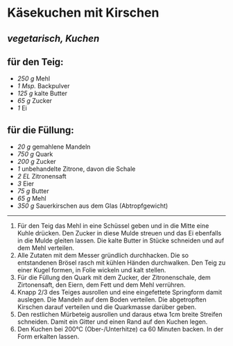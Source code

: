 # Käsekuchen mit Kirschen
*vegetarisch, Kuchen*
---
## für den Teig:
- *250 g* Mehl
- *1 Msp.* Backpulver
- *125 g* kalte Butter
- *65 g* Zucker
- *1* Ei
## für die Füllung:
- *20 g* gemahlene Mandeln
- *750 g* Quark
- *200 g* Zucker
- *1* unbehandelte Zitrone, davon die Schale
- *2 EL* Zitronensaft
- *3* Eier
- *75 g* Butter
- *65 g* Mehl
- *350 g* Sauerkirschen aus dem Glas (Abtropfgewicht)
---
1. Für den Teig das Mehl in eine Schüssel geben und in die Mitte eine Kuhle drücken. Den Zucker in diese Mulde streuen und das Ei ebenfalls in die Mulde gleiten lassen. Die kalte Butter in Stücke schneiden und auf dem Mehl verteilen.
2. Alle Zutaten mit dem Messer gründlich durchhacken. Die so entstandenen Brösel rasch mit kühlen Händen durchwalken. Den Teig zu einer Kugel formen, in Folie wickeln und kalt stellen.
3. Für die Füllung den Quark mit dem Zucker, der Zitronenschale, dem Zirtonensaft, den Eiern, dem Fett und dem Mehl verrühren.
4. Knapp 2/3 des Teiges ausrollen und eine eingefettete Springform damit auslegen. Die Mandeln auf dem Boden verteilen. Die abgetropften Kirschen darauf verteilen und die Quarkmasse darüber geben.
5. Den restlichen Mürbeteig ausrollen und daraus etwa 1cm breite Streifen schneiden. Damit ein Gitter und einen Rand auf den Kuchen legen.
6. Den Kuchen bei 200°C (Ober-/Unterhitze) ca 60 Minuten backen. In der Form erkalten lassen.
